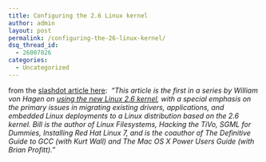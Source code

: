 ```yaml
---
title: Configuring the 2.6 Linux kernel
author: admin
layout: post
permalink: /configuring-the-26-linux-kernel/
dsq_thread_id:
  - 26007826
categories:
  - Uncategorized
---
```

from the [slashdot article here][1]: &nbsp;*&#8220;This article is the first in a series by William von Hagen on *[*using the new Linux 2.6 kernel*][2]*, with a special emphasis on the primary issues in migrating existing drivers, applications, and embedded Linux deployments to a Linux distribution based on the 2.6 kernel. Bill is the author of Linux Filesystems, Hacking the TiVo, SGML for Dummies, Installing Red Hat Linux 7, and is the coauthor of The Definitive Guide to GCC (with Kurt Wall) and The Mac OS X Power Users Guide (with Brian Profitt).&#8221;*

 [1]: http://developers.slashdot.org/developers/04/02/07/1349221.shtml?tid=106&tid=164&tid=185
 [2]: http://www.linuxdevices.com/articles/AT3855888078.html